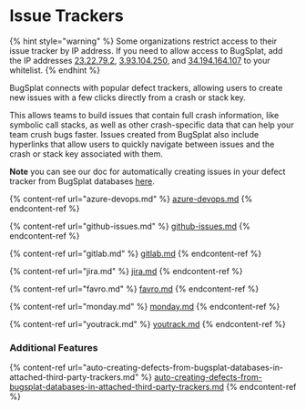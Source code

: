 # Issue Trackers

{% hint style="warning" %}
Some organizations restrict access to their issue tracker by IP address. If you need to allow access to BugSplat, add the IP addresses [23.22.79.2](https://www.whatismyip.com/23.22.79.2/?iref=home), [3.93.104.250](https://us-east-1.console.aws.amazon.com/ec2/home?region=us-east-1#ElasticIpDetails:AllocationId=eipalloc-0da0d84b88eed6812), and [34.194.164.107](https://us-east-1.console.aws.amazon.com/ec2/home?region=us-east-1#ElasticIpDetails:AllocationId=eipalloc-0cd966956c064a2e4) to your whitelist.
{% endhint %}

BugSplat connects with popular defect trackers, allowing users to create new issues with a few clicks directly from a crash or stack key.

This allows teams to build issues that contain full crash information, like symbolic call stacks, as well as other crash-specific data that can help your team crush bugs faster. Issues created from BugSplat also include hyperlinks that allow users to quickly navigate between issues and the crash or stack key associated with them.

**Note** you can see our doc for automatically creating issues in your defect tracker from BugSplat databases [here](auto-creating-defects-from-bugsplat-databases-in-attached-third-party-trackers.md).

{% content-ref url="azure-devops.md" %}
[azure-devops.md](azure-devops.md)
{% endcontent-ref %}

{% content-ref url="github-issues.md" %}
[github-issues.md](github-issues.md)
{% endcontent-ref %}

{% content-ref url="gitlab.md" %}
[gitlab.md](gitlab.md)
{% endcontent-ref %}

{% content-ref url="jira.md" %}
[jira.md](jira.md)
{% endcontent-ref %}

{% content-ref url="favro.md" %}
[favro.md](favro.md)
{% endcontent-ref %}

{% content-ref url="monday.md" %}
[monday.md](monday.md)
{% endcontent-ref %}

{% content-ref url="youtrack.md" %}
[youtrack.md](youtrack.md)
{% endcontent-ref %}

### Additional Features

{% content-ref url="auto-creating-defects-from-bugsplat-databases-in-attached-third-party-trackers.md" %}
[auto-creating-defects-from-bugsplat-databases-in-attached-third-party-trackers.md](auto-creating-defects-from-bugsplat-databases-in-attached-third-party-trackers.md)
{% endcontent-ref %}

